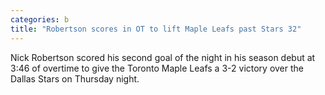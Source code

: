 ```yaml
---
categories: b
title: "Robertson scores in OT to lift Maple Leafs past Stars 32"
---
```

Nick Robertson scored his second goal of the night in his season debut at 3:46 of overtime to give the Toronto Maple Leafs a 3-2 victory over the Dallas Stars on Thursday night.